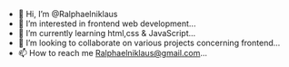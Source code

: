 - 👋 Hi, I’m @Ralphaelniklaus
- 👀 I’m interested in frontend web development...
- 🌱 I’m currently learning html,css & JavaScript...
- 💞️ I’m looking to collaborate on various projects concerning frontend...
- 📫 How to reach me Ralphaelniklaus@gmail.com...

<!---
Ralphaelniklaus/Ralphaelniklaus is a ✨ special ✨ repository because its `README.md` (this file) appears on your GitHub profile.
You can click the Preview link to take a look at your changes.
--->

